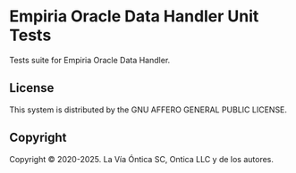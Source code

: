 ﻿# Empiria Oracle Data Handler Unit Tests

Tests suite for Empiria Oracle Data Handler.

## License

This system is distributed by the GNU AFFERO GENERAL PUBLIC LICENSE.

## Copyright

Copyright © 2020-2025. La Vía Óntica SC, Ontica LLC y de los autores.

